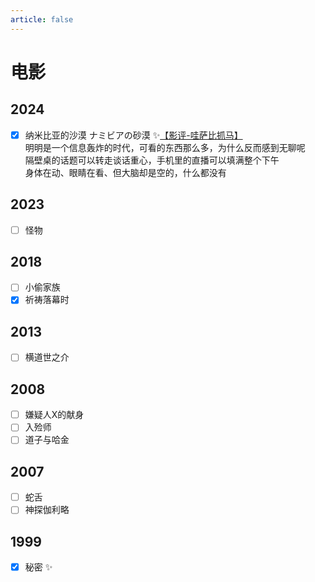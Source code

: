 ```yaml
---
article: false
---
```


# 电影

## 2024

- [x] 纳米比亚的沙漠 ナミビアの砂漠 ✨[【影评-哇萨比抓马】](https://www.bilibili.com/video/BV1WSjuzZEnK/)  
明明是一个信息轰炸的时代，可看的东西那么多，为什么反而感到无聊呢  
隔壁桌的话题可以转走谈话重心，手机里的直播可以填满整个下午  
身体在动、眼睛在看、但大脑却是空的，什么都没有

## 2023

- [ ] 怪物

## 2018

- [ ] 小偷家族
- [x] 祈祷落幕时

## 2013

- [ ] 横道世之介

## 2008

- [ ] 嫌疑人X的献身
- [ ] 入殓师
- [ ] 道子与哈金

## 2007

- [ ] 蛇舌
- [ ] 神探伽利略

## 1999

- [x] 秘密 ✨